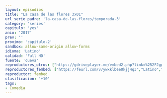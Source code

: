 ```yaml
---
layout: episodios
title: "La casa de las flores 3x01"
url_serie_padre: 'la-casa-de-las-flores/temporada-3'
category: 'series'
capitulo: 'yes'
anio: '2017'
prev: ''
proximo: 'capitulo-2'
sandbox: allow-same-origin allow-forms
idioma: 'Latino'
calidad: 'Full HD'
fuente: 'cueva'
reproductores_otros: ["https://gdriveplayer.me/embed2.php?link=%252FJgg8hBkYdGmrge0%252BRsqbAk5Ru9QFeNtF%252BFdzXC3VJfsqyuPb2Ehhv06b%252F42Zx7lIxYfjuUMPVvfdrOHT7dvXeuiqWk2ebO3xk7RgfDw8A2G2XmTeCJfodS28U51IgOvbjk0z7IkhmXyn2OjNGZ4CMnj3DpHhsPIZZn%252BTnk9eujq3diLvRiN6PZPdLg9Vg%252FT8VAJ70wFYxTCaPx9DMcZBL","Latino","https://gounlimited.to/embed-l1songxnstee.html","Latino","https://mstream.space/tosekmcx44f8","Latino","https://supervideo.tv/e/lyfkwohgsw3f","Latino","https://mstream.space/10zbnccoy33h","Latino"]
reproductores_fembed: ["https://feurl.com/v/ywxklbee0kjj4q3","Latino","https://feurl.com/v/y0q07bee0lj24q5","Latino"]
reproductor: fembed
clasificacion: '+10'
tags:
- Comedia
---
```












